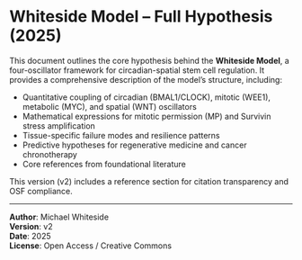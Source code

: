 # Whiteside Model – Full Hypothesis (2025)

This document outlines the core hypothesis behind the **Whiteside Model**, a four-oscillator framework for circadian-spatial stem cell regulation. It provides a comprehensive description of the model’s structure, including:

- Quantitative coupling of circadian (BMAL1/CLOCK), mitotic (WEE1), metabolic (MYC), and spatial (WNT) oscillators
- Mathematical expressions for mitotic permission (MP) and Survivin stress amplification
- Tissue-specific failure modes and resilience patterns
- Predictive hypotheses for regenerative medicine and cancer chronotherapy
- Core references from foundational literature

This version (v2) includes a reference section for citation transparency and OSF compliance.

---

**Author**: Michael Whiteside  
**Version**: v2  
**Date**: 2025  
**License**: Open Access / Creative Commons  

